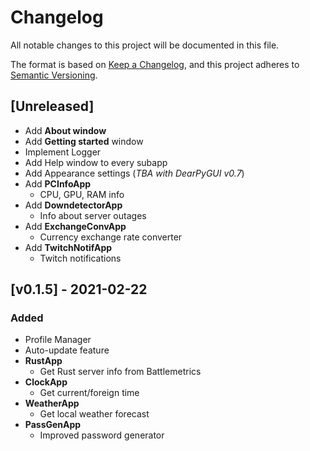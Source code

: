 # Changelog
All notable changes to this project will be documented in this file.

The format is based on [Keep a Changelog](https://keepachangelog.com/en/1.0.0/),
and this project adheres to [Semantic Versioning](https://semver.org/spec/v2.0.0.html).

## [Unreleased]
- Add **About window**
- Add **Getting started** window
- Implement Logger
- Add Help window to every subapp
- Add Appearance settings (_TBA with DearPyGUI v0.7_)
- Add **PCInfoApp**
    - CPU, GPU, RAM info
- Add **DowndetectorApp**
    - Info about server outages
- Add **ExchangeConvApp**
    - Currency exchange rate converter
- Add **TwitchNotifApp**
    - Twitch notifications
## [v0.1.5] - 2021-02-22
### Added
- Profile Manager
- Auto-update feature
- **RustApp**
    - Get Rust server info from Battlemetrics
- **ClockApp**
    - Get current/foreign time
- **WeatherApp**
    - Get local weather forecast
- **PassGenApp**
    - Improved password generator

